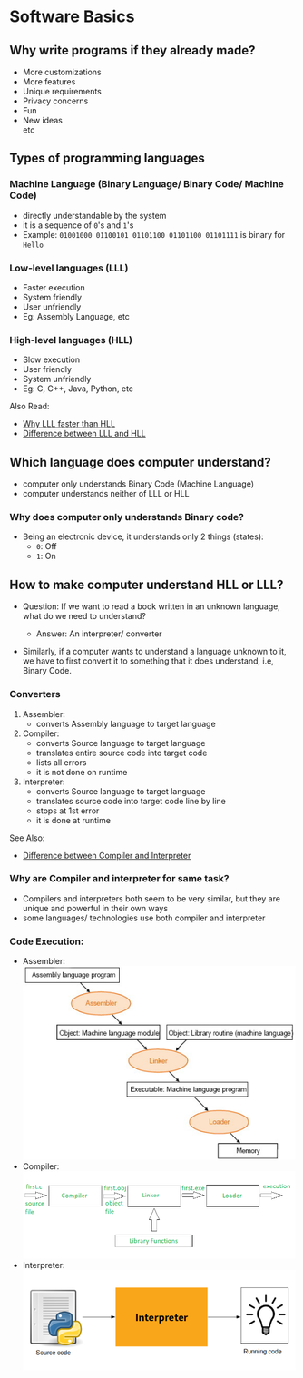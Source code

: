 # Software Basics

## Why write programs if they already made?

- More customizations
- More features
- Unique requirements
- Privacy concerns
- Fun
- New ideas  
etc

## Types of programming languages

### Machine Language (Binary Language/ Binary Code/ Machine Code)
- directly understandable by the system
- it is a sequence of `0`'s and `1`'s
- Example: `01001000 01100101 01101100 01101100 01101111` is binary for `Hello`

### Low-level languages (LLL)
- Faster execution
- System friendly
- User unfriendly
- Eg: Assembly Language, etc

### High-level languages (HLL)
- Slow execution
- User friendly
- System unfriendly
- Eg: C, C++, Java, Python, etc

Also Read: 
- [Why LLL faster than HLL](https://medium.com/@LoopPerfect/why-are-low-level-languages-fast-and-high-level-languages-slow-9034c7e74da8)
- [Difference between LLL and HLL](https://byjus.com/gate/difference-between-high-level-and-low-level-languages/)


## Which language does computer understand?
- computer only understands Binary Code (Machine Language)
- computer understands neither of LLL or HLL

### Why does computer only understands Binary code?
- Being an electronic device, it understands only 2 things (states):
    - `0`: Off
    - `1`: On

## How to make computer understand HLL or LLL?
- Question: If we want to read a book written in an unknown language, what do we need to understand?
    - Answer: An interpreter/ converter

- Similarly, if a computer wants to understand a language unknown to it, we have to first convert it to something that it does understand, i.e, Binary Code.

### Converters
1. Assembler: 
    - converts Assembly language to target language
1. Compiler:
    - converts Source language to target language
    - translates entire source code into target code
    - lists all errors
    - it is not done on runtime
1. Interpreter:
    - converts Source language to target language
    - translates source code into target code line by line
    - stops at 1st error
    - it is done at runtime

See Also:
- [Difference between Compiler and Interpreter](https://www.tutorialspoint.com/what-is-the-difference-between-compiler-and-interpreter)

### Why are Compiler and interpreter for same task?
- Compilers and interpreters both seem to be very similar, but they are unique and powerful in their own ways
- some languages/ technologies use both compiler and interpreter

### Code Execution:
- Assembler:  ![](../images/converters/assembler.png)
- Compiler:  ![](../images/converters/compiler.png)
- Interpreter:  ![](../images/converters/interpreter.png)

